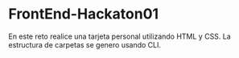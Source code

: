 # FrontEnd-Hackaton01
En este reto realice una tarjeta personal utilizando HTML y CSS. La estructura de carpetas se genero usando CLI.
